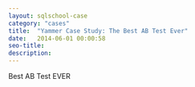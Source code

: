 ```yaml
---
layout: sqlschool-case
category: "cases"
title:  "Yammer Case Study: The Best AB Test Ever"
date:   2014-06-01 00:00:58
seo-title: 
description: 
---
```


Best AB Test EVER